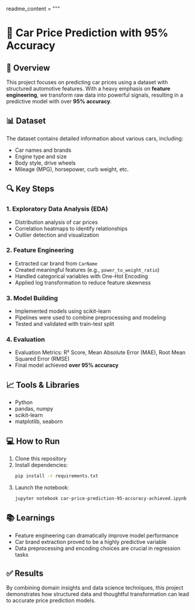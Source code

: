 readme_content = """
# 🚗 Car Price Prediction with 95% Accuracy

## 📌 Overview
This project focuses on predicting car prices using a dataset with structured automotive features. With a heavy emphasis on **feature engineering**, we transform raw data into powerful signals, resulting in a predictive model with over **95% accuracy**.

## 📊 Dataset
The dataset contains detailed information about various cars, including:
- Car names and brands
- Engine type and size
- Body style, drive wheels
- Mileage (MPG), horsepower, curb weight, etc.

## 🔍 Key Steps

### 1. Exploratory Data Analysis (EDA)
- Distribution analysis of car prices
- Correlation heatmaps to identify relationships
- Outlier detection and visualization

### 2. Feature Engineering
- Extracted car brand from `CarName`
- Created meaningful features (e.g., `power_to_weight_ratio`)
- Handled categorical variables with One-Hot Encoding
- Applied log transformation to reduce feature skewness

### 3. Model Building
- Implemented models using scikit-learn
- Pipelines were used to combine preprocessing and modeling
- Tested and validated with train-test split

### 4. Evaluation
- Evaluation Metrics: R² Score, Mean Absolute Error (MAE), Root Mean Squared Error (RMSE)
- Final model achieved **over 95% accuracy**

## 📈 Tools & Libraries
- Python
- pandas, numpy
- scikit-learn
- matplotlib, seaborn

## 💻 How to Run
1. Clone this repository
2. Install dependencies:
   ```bash
   pip install -r requirements.txt
3. Launch the notebook:
   ```bash
   jupyter notebook car-price-prediction-95-accuracy-achieved.ipynb

## 📚 Learnings
- Feature engineering can dramatically improve model performance
- Car brand extraction proved to be a highly predictive variable
- Data preprocessing and encoding choices are crucial in regression tasks

## ✅ Results
By combining domain insights and data science techniques, this project demonstrates how structured data and thoughtful transformation can lead to accurate price prediction models.
